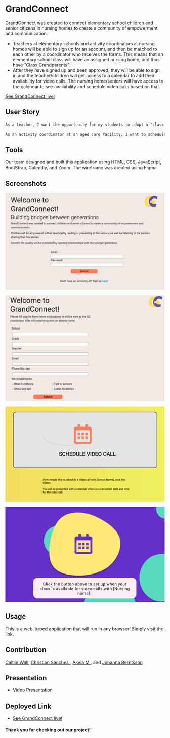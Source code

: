 # GrandConnect

GrandConnect was created to connect elementary school children and senior citizens in nursing homes to create a community of empowerment and communication. 
* Teachers at elementary schools and activity coordinators at nursing homes will be able to sign up for an account, and then be matched to each other by a coordinator who receives the forms. This means that an elementary school class will have an assigned nursing home, and thus have “Class Grandparents”.
* After they have signed up and been approved, they will be able to sign in and the teacher/children will get access to a calendar to add their availability for video calls. The nursing home/seniors will have access to the calendar to see availability and schedule video calls based on that.

[See GrandConnect live!](https://caitlinw29.github.io/GrandConnect/)

## User Story

```md
As a teacher, I want the opportunity for my students to adopt a "class grandparent", so that they have new learning opportunities from another generation. 
 ```

 ```md
 As an activity coordinator at an aged care facility, I want to schedule chats between a school and my residents, so that the residents have social interactions and new connections.
 ```

## Tools

  Our team designed and built this application using HTML, CSS, JavaScript, BootStrap, Calendly, and Zoom. The wireframe was created using Figma

## Screenshots

![Landing Page](./assets/img/landingPage.png)

![FormSample](./assets/img/form.png)

![Elderly Calendar](./assets/img/elderlyCalendar.png)

![Kid Calendar](./assets/img/kidCalendar.png)

## Usage

 This is a web-based application that will run in any browser! Simply visit the link.

## Contribution

[Caitlin Wall](https://github.com/caitlinw29), [Christian Sanchez ](https://github.com/CSanchez486), [Akeia M.](https://github.com/DrMcCollum5), and [Johanna Berntsson ](https://github.com/johbern)

## Presentation

* [Video Presentation](https://www.youtube.com/watch?v=_DjhzROoOEU)

## Deployed Link

* [See GrandConnect live!](https://caitlinw29.github.io/GrandConnect/)

#### Thank you for checking out our project!

